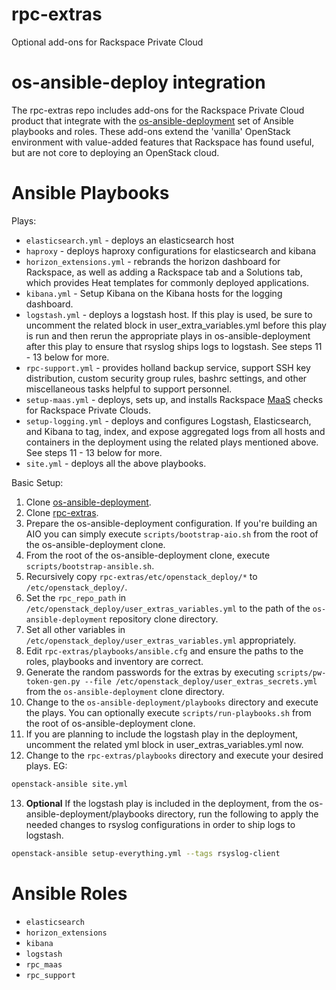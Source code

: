 # rpc-extras
Optional add-ons for Rackspace Private Cloud

# os-ansible-deploy integration

The rpc-extras repo includes add-ons for the Rackspace Private Cloud product
that integrate with the 
[os-ansible-deployment](https://github.com/stackforge/os-ansible-deployment)
set of Ansible playbooks and roles.
These add-ons extend the 'vanilla' OpenStack environment with value-added
features that Rackspace has found useful, but are not core to deploying an
OpenStack cloud.

# Ansible Playbooks

Plays:

* `elasticsearch.yml` - deploys an elasticsearch host
* `haproxy` - deploys haproxy configurations for elasticsearch and kibana
* `horizon_extensions.yml` - rebrands the horizon dashboard for Rackspace,
as well as adding a Rackspace tab and a Solutions tab, which provides
Heat templates for commonly deployed applications.
* `kibana.yml` - Setup Kibana on the Kibana hosts for the logging dashboard.
* `logstash.yml` - deploys a logstash host. If this play is used, be sure to 
uncomment the related block in user_extra_variables.yml before this play is 
run and then rerun the appropriate plays in os-ansible-deployment after this 
play to ensure that rsyslog ships logs to logstash. See steps 11 - 13 below 
for more.
* `rpc-support.yml` - provides holland backup service, support SSH key
distribution, custom security group rules, bashrc settings, and other
miscellaneous tasks helpful to support personnel.
* `setup-maas.yml` - deploys, sets up, and installs Rackspace
[MaaS](http://www.rackspace.com/cloud/monitoring) checks
for Rackspace Private Clouds.
* `setup-logging.yml` - deploys and configures Logstash, Elasticsearch, and 
Kibana to tag, index, and expose aggregated logs from all hosts and containers
in the deployment using the related plays mentioned above. See steps 11 - 13 
below for more.
* `site.yml` - deploys all the above playbooks.

Basic Setup:

1. Clone 
[os-ansible-deployment](https://github.com/stackforge/os-ansible-deployment).
2. Clone [rpc-extras](https://github.com/rcbops/rpc-extras).
3. Prepare the os-ansible-deployment configuration. If you're building an AIO
you can simply execute `scripts/bootstrap-aio.sh` from the root of the
os-ansible-deployment clone.
4. From the root of the os-ansible-deployment clone, execute
`scripts/bootstrap-ansible.sh`.
5. Recursively copy `rpc-extras/etc/openstack_deploy/*` to
`/etc/openstack_deploy/`.
6. Set the `rpc_repo_path` in
`/etc/openstack_deploy/user_extras_variables.yml` to the path of the
`os-ansible-deployment` repository clone directory.
7. Set all other variables in
`/etc/openstack_deploy/user_extras_variables.yml` appropriately.
8. Edit `rpc-extras/playbooks/ansible.cfg` and ensure the paths to the roles, 
playbooks and inventory are correct.
9. Generate the random passwords for the extras by executing
`scripts/pw-token-gen.py --file
/etc/openstack_deploy/user_extras_secrets.yml` from the
`os-ansible-deployment` clone directory.
10. Change to the `os-ansible-deployment/playbooks` directory and execute the
plays. You can optionally execute `scripts/run-playbooks.sh` from the root of
os-ansible-deployment clone.
11. If you are planning to include the logstash play in the deployment, 
uncomment the related yml block in user_extras_variables.yml now. 
12. Change to the `rpc-extras/playbooks` directory and execute your
desired plays.  EG:

```bash
openstack-ansible site.yml
```

13. __Optional__ If the logstash play is included in the deployment, from the
os-ansible-deployment/playbooks directory, run the following to apply the
needed changes to rsyslog configurations in order to ship logs to logstash.

```bash
openstack-ansible setup-everything.yml --tags rsyslog-client
```

# Ansible Roles

* `elasticsearch`
* `horizon_extensions`
* `kibana`
* `logstash`
* `rpc_maas`
* `rpc_support`

